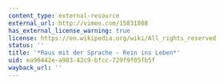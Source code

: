 ```yaml
---
content_type: external-resource
external_url: http://vimeo.com/15831868
has_external_license_warning: true
license: https://en.wikipedia.org/wiki/All_rights_reserved
status: ''
title: '*Raus mit der Sprache - Rein ins Leben*'
uid: ea99442e-a983-42c9-bfcc-729f9f05fb5f
wayback_url: ''
---
```

